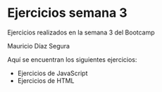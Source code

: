# Ejercicios semana 3

Ejercicios realizados en la semana 3 del Bootcamp

Mauricio Díaz Segura

Aquí se encuentran los siguientes ejercicios:

* Ejercicios de JavaScript
* Ejercicios de HTML
